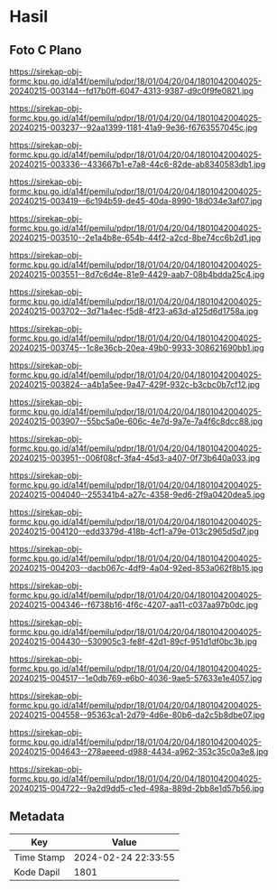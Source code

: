 # Hasil

## Foto C Plano

https://sirekap-obj-formc.kpu.go.id/a14f/pemilu/pdpr/18/01/04/20/04/1801042004025-20240215-003144--fd17b0ff-6047-4313-9387-d9c0f9fe0821.jpg

https://sirekap-obj-formc.kpu.go.id/a14f/pemilu/pdpr/18/01/04/20/04/1801042004025-20240215-003237--92aa1399-1181-41a9-9e36-f6763557045c.jpg

https://sirekap-obj-formc.kpu.go.id/a14f/pemilu/pdpr/18/01/04/20/04/1801042004025-20240215-003336--433667b1-e7a8-44c6-82de-ab8340583db1.jpg

https://sirekap-obj-formc.kpu.go.id/a14f/pemilu/pdpr/18/01/04/20/04/1801042004025-20240215-003419--6c194b59-de45-40da-8990-18d034e3af07.jpg

https://sirekap-obj-formc.kpu.go.id/a14f/pemilu/pdpr/18/01/04/20/04/1801042004025-20240215-003510--2e1a4b8e-654b-44f2-a2cd-8be74cc6b2d1.jpg

https://sirekap-obj-formc.kpu.go.id/a14f/pemilu/pdpr/18/01/04/20/04/1801042004025-20240215-003551--8d7c6d4e-81e9-4429-aab7-08b4bdda25c4.jpg

https://sirekap-obj-formc.kpu.go.id/a14f/pemilu/pdpr/18/01/04/20/04/1801042004025-20240215-003702--3d71a4ec-f5d8-4f23-a63d-a125d6d1758a.jpg

https://sirekap-obj-formc.kpu.go.id/a14f/pemilu/pdpr/18/01/04/20/04/1801042004025-20240215-003745--1c8e36cb-20ea-49b0-9933-308621690bb1.jpg

https://sirekap-obj-formc.kpu.go.id/a14f/pemilu/pdpr/18/01/04/20/04/1801042004025-20240215-003824--a4b1a5ee-9a47-429f-932c-b3cbc0b7cf12.jpg

https://sirekap-obj-formc.kpu.go.id/a14f/pemilu/pdpr/18/01/04/20/04/1801042004025-20240215-003907--55bc5a0e-606c-4e7d-9a7e-7a4f6c8dcc88.jpg

https://sirekap-obj-formc.kpu.go.id/a14f/pemilu/pdpr/18/01/04/20/04/1801042004025-20240215-003951--006f08cf-3fa4-45d3-a407-0f73b640a033.jpg

https://sirekap-obj-formc.kpu.go.id/a14f/pemilu/pdpr/18/01/04/20/04/1801042004025-20240215-004040--255341b4-a27c-4358-9ed6-2f9a0420dea5.jpg

https://sirekap-obj-formc.kpu.go.id/a14f/pemilu/pdpr/18/01/04/20/04/1801042004025-20240215-004120--edd3379d-418b-4cf1-a79e-013c2965d5d7.jpg

https://sirekap-obj-formc.kpu.go.id/a14f/pemilu/pdpr/18/01/04/20/04/1801042004025-20240215-004203--dacb067c-4df9-4a04-92ed-853a062f8b15.jpg

https://sirekap-obj-formc.kpu.go.id/a14f/pemilu/pdpr/18/01/04/20/04/1801042004025-20240215-004346--f6738b16-4f6c-4207-aa11-c037aa97b0dc.jpg

https://sirekap-obj-formc.kpu.go.id/a14f/pemilu/pdpr/18/01/04/20/04/1801042004025-20240215-004430--530905c3-fe8f-42d1-89cf-951d1df0bc3b.jpg

https://sirekap-obj-formc.kpu.go.id/a14f/pemilu/pdpr/18/01/04/20/04/1801042004025-20240215-004517--1e0db769-e6b0-4036-9ae5-57633e1e4057.jpg

https://sirekap-obj-formc.kpu.go.id/a14f/pemilu/pdpr/18/01/04/20/04/1801042004025-20240215-004558--95363ca1-2d79-4d6e-80b6-da2c5b8dbe07.jpg

https://sirekap-obj-formc.kpu.go.id/a14f/pemilu/pdpr/18/01/04/20/04/1801042004025-20240215-004643--278aeeed-d988-4434-a962-353c35c0a3e8.jpg

https://sirekap-obj-formc.kpu.go.id/a14f/pemilu/pdpr/18/01/04/20/04/1801042004025-20240215-004722--9a2d9dd5-c1ed-498a-889d-2bb8e1d57b56.jpg


## Metadata

| Key        | Value               |
| ---------- | ------------------- |
| Time Stamp | 2024-02-24 22:33:55 |
| Kode Dapil | 1801                |



